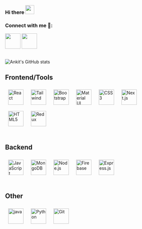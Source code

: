 
### Hi there <img src="https://media.giphy.com/media/hvRJCLFzcasrR4ia7z/giphy.gif" width="29px" height="29px">

<h3>Connect with me 🤝:</h3>  
 <a href="https://www.instagram.com/ankit_628792/" target="_blank" rel="noopener noreferrer"><img src="https://img.icons8.com/fluent/2x/instagram-new.png" width="50" /></a>  
 <a href="https://www.linkedin.com/in/ankit628792" target="_blank" rel="noopener noreferrer"><img src="https://img.icons8.com/fluent/2x/linkedin.png" width="50" /></a>
<br> <br>

 ![Ankit's GitHub stats](https://github-readme-stats.vercel.app/api?username=Ankit628792&show_icons=true)

 
<div align="left">
 <h2> <b> Frontend/Tools </b> </h2>
 </div>
<div align="left">  
<img style="margin: 10px" src="https://profilinator.rishav.dev/skills-assets/react-original-wordmark.svg" alt="React" height="50" />  
 <img style="margin: 10px" src="https://uxwing.com/wp-content/themes/uxwing/download/brands-and-social-media/tailwind-css-icon.png" alt="Tailwind" height="50" /> 
<img style="margin: 10px" src="https://profilinator.rishav.dev/skills-assets/bootstrap-plain.svg" alt="Bootstrap" height="50" /> 
 <img style="margin: 10px" src="https://material-ui.com/static/logo.png" alt="Material UI" height="50" /> 
<img style="margin: 10px" src="https://profilinator.rishav.dev/skills-assets/css3-original-wordmark.svg" alt="CSS3" height="50" />  
 <img style="margin: 10px" src="https://cdn.worldvectorlogo.com/logos/next-js.svg" alt="Next.js" height="50" /> 
<img style="margin: 10px" src="https://profilinator.rishav.dev/skills-assets/html5-original-wordmark.svg" alt="HTML5" height="50" />  
<img style="margin: 10px" src="https://profilinator.rishav.dev/skills-assets/redux-original.svg" alt="Redux" height="50" />    

</div></td>
<br>
<td valign="top" width="33%">

<div align="left">
 <h2> <b>Backend</b> </h2>
 </div>
<div align="left">  
<div align="left">  
<img style="margin: 10px" src="https://profilinator.rishav.dev/skills-assets/javascript-original.svg" alt="JavaScript" height="50" />  
<img style="margin: 10px" src="https://profilinator.rishav.dev/skills-assets/mongodb-original-wordmark.svg" alt="MongoDB" height="50" />  
<img style="margin: 10px" src="https://profilinator.rishav.dev/skills-assets/nodejs-original-wordmark.svg" alt="Node.js" height="50" />
 <img style="margin: 10px" src="https://profilinator.rishav.dev/skills-assets/firebase.png" alt="Firebase" height="50" />
<img style="margin: 10px" src="https://profilinator.rishav.dev/skills-assets/express-original-wordmark.svg" alt="Express.js" height="50" />      
</div></td><td valign="top" width="33%">
<br>
<div align="left">
 <h2> <b> Other </b> </h2>
 </div>
<div align="left">  
<img style="margin: 10px" src="https://brandslogos.com/wp-content/uploads/images/large/java-logo-1.png" alt="java" height="50" />  
 <img style="margin: 10px" src="https://profilinator.rishav.dev/skills-assets/python-original.svg" alt="Python" height="50" /> 
<img style="margin: 10px" src="https://profilinator.rishav.dev/skills-assets/git-scm-icon.svg" alt="Git" height="50" />  


</div>
